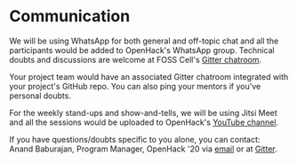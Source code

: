 # Communication

We will be using WhatsApp for both general and off-topic chat and all the participants would be added to OpenHack's WhatsApp group. Technical doubts and discussions are welcome at FOSS Cell's [Gitter chatroom](https://gitter.im/FOSS-Cell-GECPKD/community).

Your project team would have an associated Gitter chatroom integrated with your project's GitHub repo. You can also ping your mentors if you've personal doubts.

For the weekly stand-ups and show-and-tells, we will be using Jitsi Meet and all the sessions would be uploaded to OpenHack's [YouTube channel](https://www.youtube.com/channel/UCWFTHKmCRTlBx-XWhHuGSKg).

If you have questions/doubts specific to you alone, you can contact:  
Anand Baburajan, Program Manager, OpenHack '20 via [email](mailto:anandbaburajan@gmail.com) or at [Gitter](https://gitter.im/anandbaburajan).

